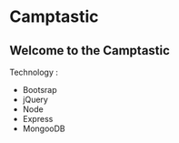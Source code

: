 # Camptastic
Welcome to the Camptastic
----------
Technology :
- Bootsrap
- jQuery
- Node
- Express
- MongooDB